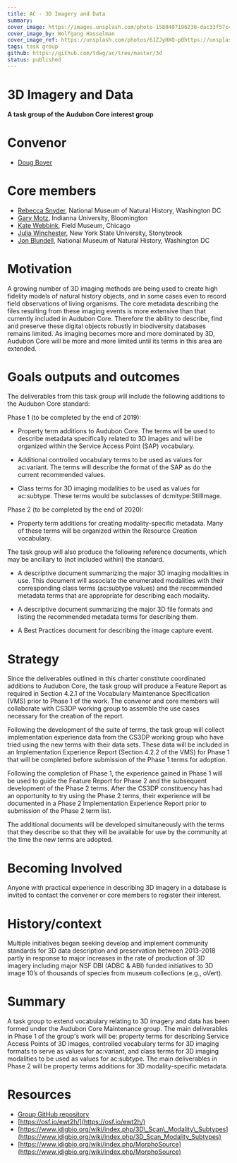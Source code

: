 ```yaml
---
title: AC - 3D Imagery and Data
summary: 
cover_image: https://images.unsplash.com/photo-1580407196238-dac33f57c410
cover_image_by: Wolfgang Hasselman
cover_image_ref: https://unsplash.com/photos/6JZJyHXQ-p0https://unsplash.com/photos/6JZJyHXQ-p0
tags: task group
github: https://github.com/tdwg/ac/tree/master/3d
status: published
---
```

# 3D Imagery and Data 

**A task group of the Audubon Core interest group**

# Convenor

  - [Doug Boyer](mailto:douglasmb@gmail.com)

# Core members 

  - [Rebecca Snyder](mailto:snyderr@si.edu), National Museum of Natural History, Washington DC
  - [Gary Motz](mailto:garymotz@indiana.edu), Indianna University, Bloomington
  - [Kate Webbink](mailto:kwebbink@fieldmuseum.org), Field Museum, Chicago
  - [Julia Winchester](mailto:julia.winchester@stonybrook.edu), New York State University, Stonybrook
  - [Jon Blundell](mailto:blundellj@si.edu), National Museum of Natural History, Washington DC

# Motivation 

A growing number of 3D imaging methods are being used to create high
fidelity models of natural history objects, and in some cases even to
record field observations of living organisms. The core metadata
describing the files resulting from these imaging events is more
extensive than that currently included in Audubon Core. Therefore the
ability to describe, find and preserve these digital objects robustly
in biodiversity databases remains limited. As imaging becomes more and
more dominated by 3D, Audubon Core will be more and more limited until
its terms in this area are extended.

# Goals outputs and outcomes 

The deliverables from this task group will include the following
additions to the Audubon Core standard:

Phase 1 (to be completed by the end of 2019):

  - Property term additions to Audubon Core. The terms will be used to
    describe metadata specifically related to 3D images and will be
    organized within the Service Access Point (SAP) vocabulary.

  - Additional controlled vocabulary terms to be used as values for
    ac:variant. The terms will describe the format of the SAP as do the
    current recommended values.

  - Class terms for 3D imaging modalities to be used as values for
    ac:subtype. These terms would be subclasses of dcmitype:StillImage.

Phase 2 (to be completed by the end of 2020):

  - Property term additions for creating modality-specific metadata.
    Many of these terms will be organized within the Resource Creation
    vocabulary.

The task group will also produce the following reference documents,
which may be ancillary to (not included within) the standard.

  - A descriptive document summarizing the major 3D imaging modalities
    in use. This document will associate the enumerated modalities with
    their corresponding class terms (ac:subtype values) and the
    recommended metadata terms that are appropriate for describing each
    modality.

  - A descriptive document summarizing the major 3D file formats and
    listing the recommended metadata terms for describing them.

  - A Best Practices document for describing the image capture event.

# Strategy 

Since the deliverables outlined in this charter constitute coordinated
additions to Audubon Core, the task group will produce a Feature
Report as required in Section 4.2.1 of the Vocabulary Maintenance
Specification (VMS) prior to Phase 1 of the work. The convenor and
core members will collaborate with CS3DP working group to assemble the
use cases necessary for the creation of the report.

Following the development of the suite of terms, the task group will
collect implementation experience data from the CS3DP working group
who have tried using the new terms with their data sets. These data
will be included in an Implementation Experience Report (Section 4.2.2
of the VMS) for Phase 1 that will be completed before submission of
the Phase 1 terms for adoption.

Following the completion of Phase 1, the experience gained in Phase 1
will be used to guide the Feature Report for Phase 2 and the
subsequent development of the Phase 2 terms. After the CS3DP
constituency has had an opportunity to try using the Phase 2 terms,
their experience will be documented in a Phase 2 Implementation
Experience Report prior to submission of the Phase 2 term list.

The additional documents will be developed simultaneously with the
terms that they describe so that they will be available for use by the
community at the time the new terms are adopted.

# Becoming Involved 

Anyone with practical experience in describing 3D imagery in a
database is invited to contact the convener or core members to
register their interest.

# History/context 

Multiple initiatives began seeking develop and implement community
standards for 3D data description and preservation between 2013-2018
partly in response to major increases in the rate of production of 3D
imagery including major NSF DBI (ADBC & ABI) funded initiatives to 3D
image 10’s of thousands of species from museum collections (e.g.,
oVert).

# Summary 

A task group to extend vocabulary relating to 3D imagery and data
has been formed under the Audubon Core Maintenance group. The main
deliverables in Phase 1 of the group's work will be: property terms
for describing Service Access Points of 3D images, controlled
vocabulary terms for 3D imaging formats to serve as values for
ac:variant, and class terms for 3D imaging modalities to be used as
values for ac:subtype. The main deliverables in Phase 2 will be
property terms additions for 3D modality-specific metadata.

# Resources 

  - [Group GitHub repository](https://github.com/tdwg/ac/tree/master/3d)
  - [https://osf.io/ewt2h/](https://osf.io/ewt2h/)
  - [https://www.idigbio.org/wiki/index.php/3D\_Scan\_Modality\_Subtypes](https://www.idigbio.org/wiki/index.php/3D_Scan_Modality_Subtypes)
  - [https://www.idigbio.org/wiki/index.php/MorphoSource](https://www.idigbio.org/wiki/index.php/MorphoSource)
